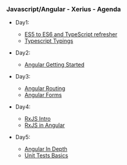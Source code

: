 ### Javascript/Angular - Xerius - Agenda

* Day1:
    - [ES5 to ES6 and TypeScript refresher](./js-refresher.md)
    - [Typescript Typings](./ts-intro.md)

* Day2:
    - [Angular Getting Started](./angular-getting-started.md)

* Day3:
    - [Angular Routing](./angular-routing.md)
    - [Angular Forms](./angular-forms.md)

* Day4:
    - [RxJS Intro](./js-rxjs.md)
    - [RxJS in Angular](./angular-rxjs.md)

* Day5:
    - [Angular In Depth](./angular-indepth.md)
    - [Unit Tests Basics](./unit-tests.md)
